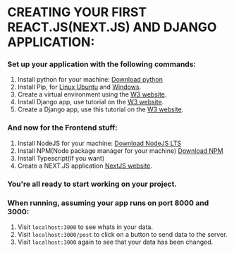 # CREATING YOUR FIRST REACT.JS(NEXT.JS) AND DJANGO APPLICATION:
### Set up your application with the following commands:

1. Install python for your machine: [Download python](https://www.python.org/downloads/)
1. Install Pip, for [Linux Ubuntu](https://www.odoo.com/forum/help-1/how-to-install-pip-in-python-3-on-ubuntu-18-04-167715) and [Windows](https://www.dataquest.io/blog/install-pip-windows/).
2. Create a virtual environment using the [W3 website](https://www.w3schools.com/django/django_create_virtual_environment.php).
5. Install Django app, use tutorial on the [W3 website](https://www.w3schools.com/django/django_install_django.php).
6. Create a Django app, use this tutorial on the [W3 website](https://www.w3schools.com/django/django_create_project.php).

### And now for the Frontend stuff:
1. Install NodeJS for your machine: [Download NodeJS LTS](https://nodejs.org/en/download/)
2. Install NPM(Node package manager for your machine) [Download NPM](https://www.npmjs.com/package/download)
3. Install Typescript(If you want)
4. Create a NEXT.JS application [NextJS website](https://nextjs.org/docs/api-reference/create-next-app).

### You're all ready to start working on your project.

### When running, assuming your app runs on port 8000 and 3000:
1. Visit `localhost:3000` to see whats in your data.
2. Visit `localhost:3000/post` to click on a button to send data to the server.
3. Visit `localhost:3000` again to see that your data has been changed.